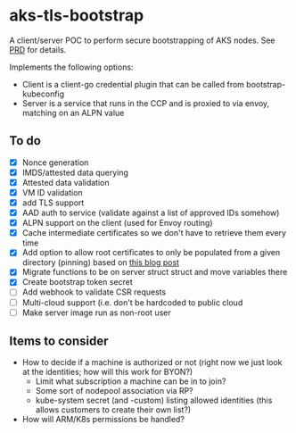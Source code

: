 # aks-tls-bootstrap

A client/server POC to perform secure bootstrapping of AKS nodes. See [PRD](https://microsoft.sharepoint.com/:w:/t/azurecontainercompute/ERi0Wy2o1CROhwRzFAMk8NUByq_vGP4NhjJGdwgmqGJl5Q?e=T1mxZO) for details.

Implements the following options:

- Client is a client-go credential plugin that can be called from bootstrap-kubeconfig
- Server is a service that runs in the CCP and is proxied to via envoy, matching on an ALPN value

## To do

- [X] Nonce generation
- [X] IMDS/attested data querying
- [X] Attested data validation
- [X] VM ID validation
- [X] add TLS support
- [X] AAD auth to service (validate against a list of approved IDs somehow)
- [X] ALPN support on the client (used for Envoy routing)
- [X] Cache intermediate certificates so we don't have to retrieve them every time
- [X] Add option to allow root certificates to only be populated from a given directory (pinning) based on [this blog post](https://techcommunity.microsoft.com/t5/azure-governance-and-management/azure-instance-metadata-service-attested-data-tls-critical/ba-p/2888953)
- [X] Migrate functions to be on server struct struct and move variables there
- [X] Create bootstrap token secret
- [ ] Add webhook to validate CSR requests
- [ ] Multi-cloud support (i.e. don't be hardcoded to public cloud
- [ ] Make server image run as non-root user

## Items to consider

- How to decide if a machine is authorized or not (right now we just look at the identities; how will this work for BYON?)
  - Limit what subscription a machine can be in to join?
  - Some sort of nodepool association via RP?
  - kube-system secret (and -custom) listing allowed identities (this allows customers to create their own list?)
- How will ARM/K8s permissions be handled?
